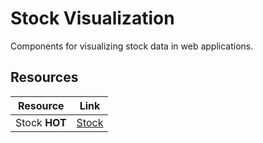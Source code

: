 # Stock Visualization

Components for visualizing stock data in web applications.

## Resources

| Resource | Link |
|---|---|
| Stock **HOT** | [Stock](https://github.com/aryanvichare/stocks) | 